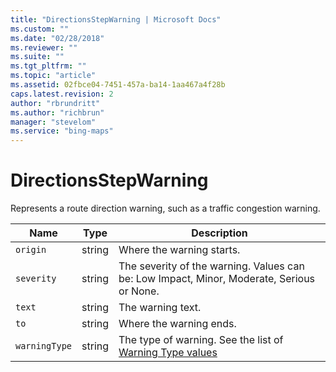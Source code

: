 ```yaml
---
title: "DirectionsStepWarning | Microsoft Docs"
ms.custom: ""
ms.date: "02/28/2018"
ms.reviewer: ""
ms.suite: ""
ms.tgt_pltfrm: ""
ms.topic: "article"
ms.assetid: 02fbce04-7451-457a-ba14-1aa467a4f28b
caps.latest.revision: 2
author: "rbrundritt"
ms.author: "richbrun"
manager: "stevelom"
ms.service: "bing-maps"
---
```


# DirectionsStepWarning

Represents a route direction warning, such as a traffic congestion warning.

| Name        | Type   | Description  |
|-------------|--------|--------------|
| `origin`      | string | Where the warning starts.  |
| `severity`    | string | The severity of the warning. Values can be: Low Impact, Minor, Moderate, Serious or None. |
| `text`        | string | The warning text. |
| `to`          | string | Where the warning ends. |
| `warningType` | string | The type of warning. See the list of [Warning Type values](../../../rest-services/routes/warning-types.md) |